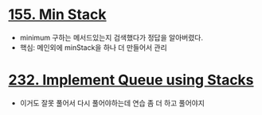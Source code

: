 # [155. Min Stack](https://leetcode.com/problems/min-stack/)
- minimum 구하는 메서드있는지 검색했다가 정답을 알아버렸다.
- 핵심: 메인외에 minStack을 하나 더 만들어서 관리

# [232. Implement Queue using Stacks](https://leetcode.com/problems/implement-queue-using-stacks/)
- 이거도 잘못 풀어서 다시 풀어야하는데 연습 좀 더 하고 풀어야지